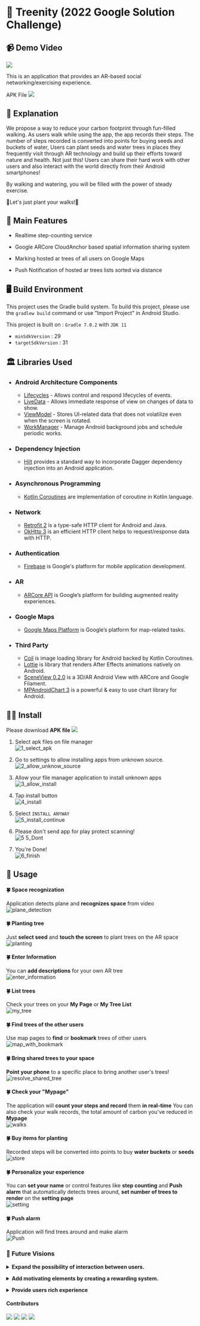 # 🌲 Treenity (2022 Google Solution Challenge)<br>

## 📹 Demo Video
[![](http://yt-embed.herokuapp.com/embed?v=EMuaofVMWWk)](https://www.youtube.com/watch?v=EMuaofVMWWk)

This is an application that provides an AR-based social networking/exercising experience.

APK File
<a href="https://drive.google.com/file/d/10QIdxzayWGN6b9ZpV7ODKDwN9LhPcAOu/view?usp=sharing"><img src="https://img.shields.io/badge/download-4285F4?style=flat-square&logo=googledrive&logoColor=white"/></a>

## 📖 Explanation

 We propose a way to reduce your carbon footprint through fun-filled walking.
As users walk while using the app, the app records their steps.
The number of steps recorded is converted into points for buying seeds and buckets of water,
Users can plant seeds and water trees in places they frequently visit through AR technology and build up their efforts toward nature and health.
Not just this! Users can share their hard work with other users and also interact with the world directly from their Android smartphones!

By walking and watering, you will be filled with the power of steady exercise.

👣Let's just plant your walks!👣

## 💎 Main Features

- Realtime step-counting service

- Google ARCore CloudAnchor based spatial information sharing system

- Marking hosted ar trees of all users on Google Maps

- Push Notification of hosted ar trees lists sorted via distance

## 🖥️ Build Environment

This project uses the Gradle build system.
To build this project, please use the `gradlew build` command or use "Import Project" in Android Studio.

This project is built on : `Gradle 7.0.2` with `JDK 11`

- `minSdkVersion` : 29
- `targetSdkVersion` : 31

## 🏛️ Libraries Used

- ### Android Architecture Components

  - [Lifecycles](https://developer.android.com/topic/libraries/architecture/lifecycle) - Allows control and respond lifecycles of events.
  - [LiveData](https://developer.android.com/topic/libraries/architecture/livedata) - Allows immediate response of view on changes of data to show.
  - [ViewModel](https://developer.android.com/topic/libraries/architecture/viewmodel) - Stores UI-related data that does not volatilize even when the screen is rotated.
  - [WorkManager](https://developer.android.com/topic/libraries/architecture/workmanager) - Manage Android background jobs and schedule periodic works.

- ### Dependency Injection

  - [Hilt](https://dagger.dev/hilt) provides a standard way to incorporate Dagger dependency injection into an Android application.

- ### Asynchronous Programming

  - [Kotlin Coroutines](https://kotlinlang.org/docs/coroutines-overview.html) are implementation of coroutine in Kotlin language.

- ### Network

  - [Retrofit 2](https://square.github.io/retrofit) is a type-safe HTTP client for Android and Java.
  - [OkHttp 3](https://square.github.io/okhttp) is an efficient HTTP client helps to request/response data with HTTP.

- ### Authentication

  - [Firebase](https://firebase.google.com) is Google's platform for mobile application development.

- ### AR

  - [ARCore API](https://developers.google.com/ar/reference) is Google’s platform for building augmented reality experiences.

- ### Google Maps

  - [Google Maps Platform](https://mapsplatform.google.com) is Google’s platform for map-related tasks.

- ### Third Party
  - [Coil](https://coil-kt.github.io/coil) is image loading library for Android backed by Kotlin Coroutines.
  - [Lottie](https://github.com/airbnb/lottie-android) is library that renders After Effects animations natively on Android.
  - [SceneView 0.2.0](https://github.com/SceneView/sceneview-android) is a 3D/AR Android View with ARCore and Google Filament.
  - [MPAndroidChart 3](https://github.com/PhilJay/MPAndroidChart) is a powerful & easy to use chart library for Android.

## 👷‍♂️ Install

Please download **APK file** <a href="https://drive.google.com/file/d/10QIdxzayWGN6b9ZpV7ODKDwN9LhPcAOu/view?usp=sharing"><img src="https://img.shields.io/badge/download-4285F4?style=flat-square&logo=googledrive&logoColor=white"/></a>

1. Select apk files on file manager<br>
![1_select_apk](https://user-images.githubusercontent.com/37829895/161111997-33edb3a6-6b80-4c04-a820-8552e09b30ce.jpg)

2. Go to settings to allow installing apps from unknown source.<br>
![2_allow_unknow_source](https://user-images.githubusercontent.com/37829895/161112001-9bf1f385-4088-4513-aa9c-9af92f22a847.jpg)

3. Allow your file manager application to install unknown apps<br>
![3_allow_install](https://user-images.githubusercontent.com/37829895/161112003-30d32802-6855-4ed7-8f91-18e309de8fea.jpg)

4. Tap install button<br>
![4_install](https://user-images.githubusercontent.com/37829895/161112004-b4a8e24b-e149-497e-9031-653ab5cf5197.jpg)

5. Select `INSTALL ANYWAY`<br>
![5_install_continue](https://user-images.githubusercontent.com/37829895/161112012-8749926b-343d-453a-b1fc-9b21f6538c61.jpg)


6. Please don't send app for play protect scanning!<br>
![5 5_Dont](https://user-images.githubusercontent.com/37829895/161112005-728c9541-f4ac-4e94-8e9b-3270373055cf.jpg)

7. You're Done!<br>
![6_finish](https://user-images.githubusercontent.com/37829895/161112010-d671fa8d-b8ca-43d5-957c-e025f1b2a229.jpg)

## 📸 Usage

#### 🍀 Space recognization

Application detects plane and **recognizes space** from video
<br>
![plane_detection](https://user-images.githubusercontent.com/37829895/161015860-3302d646-58d4-4fd7-b18e-78927bcada7c.gif)

#### 🍀 Planting tree

Just **select seed** and **touch the screen** to plant trees on the AR space
<br>
![planting](https://user-images.githubusercontent.com/37829895/161019749-4b2a2f99-7dc9-4f97-89f4-63c9971afb3f.gif)

#### 🍀 Enter Information

You can **add descriptions** for your own AR tree
<br>
![enter_information](https://user-images.githubusercontent.com/37829895/161016939-504a43e7-49b5-4780-8b0f-d83ee08a871c.gif)

#### 🍀 List trees

Check your trees on your **My Page** or **My Tree List**
<br>
![my_tree](https://user-images.githubusercontent.com/37829895/161017577-3a3b50fd-f830-45bd-bb31-520b369c0964.gif)

#### 🍀 Find trees of the other users

Use map pages to **find** or **bookmark** trees of other users
<br>
![map_with_bookmark](https://user-images.githubusercontent.com/37829895/161017975-183c0997-eef2-4c30-9edd-92e7051cbc2b.gif)

#### 🍀 Bring shared trees to your space

**Point your phone** to a specific place to bring another user's trees!
<br>
![resolve_shared_tree](https://user-images.githubusercontent.com/37829895/161018816-ec75695f-560b-4cda-91bf-a40490a47c7c.gif)

#### 🍀 Check your "Mypage"

The application will **count your steps and record** them **in real-time**
You can also check your walk records, the total amount of carbon you've reduced in **Mypage**
<br>
![walks](https://user-images.githubusercontent.com/37829895/161020316-02c65522-9cba-4a24-93ba-d079351b25c7.gif)

#### 🍀 Buy items for planting

Recorded steps will be converted into points to buy **water buckets** or **seeds**
<br>
![store](https://user-images.githubusercontent.com/37829895/161021053-32289864-03fb-46d2-a4b6-e820589b3b52.gif)

#### 🍀 Personalize your experience

You can **set your name** or control features like **step counting** and **Push alarm** that automatically detects trees around,
**set number of trees to render** on the **setting page**
<br>
![setting](https://user-images.githubusercontent.com/37829895/161021308-98216ca6-aac9-4e65-852f-76d80719c568.gif)

#### 🍀 Push alarm

 Application will find trees around and make alarm
 <br>
![Push](https://user-images.githubusercontent.com/37829895/161036284-e97b866d-b10d-478f-9e39-c67242254636.jpg)


### 🔭 Future Visions

**<details><summary>Expand the possibility of interaction between users.</summary>** Even though society is one of the main components of our project, related features are currently reduced than initially thought. In the next step, interactions between users will take place with trees in between as they are now. For example, we can add features like users picking fruits from another user’s tree, or cutting another user’s tree. And if the obtained item could configure the tree to grow again from the item, not only the interaction but also the completeness of the app will increase.</details>

**<details><summary>Add motivating elements by creating a rewarding system.</summary>** Currently, points that users could get from the number of steps and trees that could be purchased with points are the only ways to motivate users to walk. Suppose that we have added an achievement system that gives rewards to users when they find new kinds of trees and fruits. Users will try to discover more trees for rewards, and this could be another motivation for them to walk more. The more users walk, the fewer carbon emissions will occur than using transportation. Additionally, the quality of individual health and the overall health of society will be improved.</details>

**<details><summary> Provide users rich experience</summary>** With a variety of types of seeds such as flowers or crops. It could make users’ experience richer when planting plants.</details>

#### Contributors

<a href="https://github.com/rxdcxdrnine"><img src="https://img.shields.io/badge/Changgu Kang-black?style=social-square&logo=github&logoColor=white"/></a>
<a href="https://github.com/SHEELE41"><img src="https://img.shields.io/badge/Jongkyu Seok-black?style=social-square&logo=github&logoColor=white"/></a>
<a href="https://github.com/iju1633"><img src="https://img.shields.io/badge/Jaeuk Im-black?style=social-square&logo=github&logoColor=white"/></a>
<a href="https://github.com/kstew16"><img src="https://img.shields.io/badge/Eunwoo Tae-black?style=social-square&logo=github&logoColor=white"/></a>
